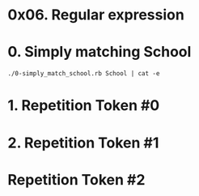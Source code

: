 # 0x06. Regular expression

# 0. Simply matching School


    ./0-simply_match_school.rb School | cat -e

# 1. Repetition Token #0

# 2. Repetition Token #1

# Repetition Token #2

